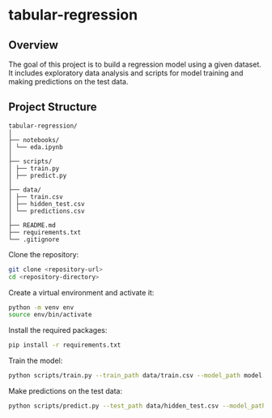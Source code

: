 # tabular-regression
## Overview
The goal of this project is to build a regression model using a given dataset. It includes exploratory data analysis and scripts for model training and making predictions on the test data.

## Project Structure

```
tabular-regression/
│
├── notebooks/
│ └── eda.ipynb
│
├── scripts/
│ ├── train.py
│ ├── predict.py
│
├── data/
│ ├── train.csv
│ ├── hidden_test.csv
│ └── predictions.csv
│
├── README.md
├── requirements.txt
└── .gitignore
```
Clone the repository:
```bash
git clone <repository-url>
cd <repository-directory>
```
Create a virtual environment and activate it:
```bash
python -m venv env
source env/bin/activate
```
Install the required packages:
```bash
pip install -r requirements.txt
```
Train the model:
```bash
python scripts/train.py --train_path data/train.csv --model_path model.pkl --scaler_path scaler.pkl
```
Make predictions on the test data:
```bash
python scripts/predict.py --test_path data/hidden_test.csv --model_path model.pkl --scaler_path scaler.pkl --output_path data/predictions.csv
```
